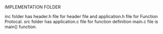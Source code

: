 IMPLEMENTATION FOLDER

inc folder has header.h file for header file and application.h file for Function Protocal. src folder has application.c file for function definition main.c file is main() function.
